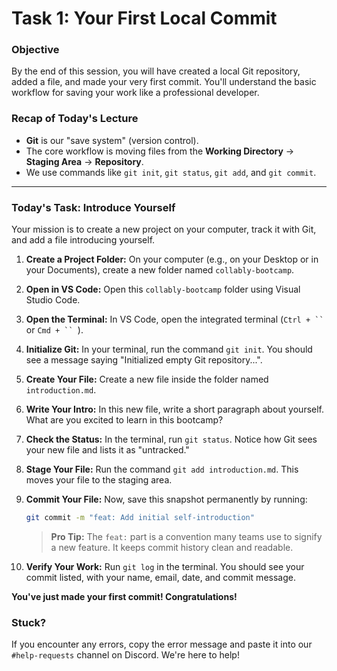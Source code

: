 # Task 1: Your First Local Commit

### **Objective**
By the end of this session, you will have created a local Git repository, added a file, and made your very first commit. You'll understand the basic workflow for saving your work like a professional developer.

### **Recap of Today's Lecture**
*   **Git** is our "save system" (version control).
*   The core workflow is moving files from the **Working Directory** -> **Staging Area** -> **Repository**.
*   We use commands like `git init`, `git status`, `git add`, and `git commit`.

---

### **Today's Task: Introduce Yourself**

Your mission is to create a new project on your computer, track it with Git, and add a file introducing yourself.

1.  **Create a Project Folder:** On your computer (e.g., on your Desktop or in your Documents), create a new folder named `collably-bootcamp`.
2.  **Open in VS Code:** Open this `collably-bootcamp` folder using Visual Studio Code.
3.  **Open the Terminal:** In VS Code, open the integrated terminal (`Ctrl + `` ` or `Cmd + `` `).
4.  **Initialize Git:** In your terminal, run the command `git init`. You should see a message saying "Initialized empty Git repository...".
5.  **Create Your File:** Create a new file inside the folder named `introduction.md`.
6.  **Write Your Intro:** In this new file, write a short paragraph about yourself. What are you excited to learn in this bootcamp?
7.  **Check the Status:** In the terminal, run `git status`. Notice how Git sees your new file and lists it as "untracked."
8.  **Stage Your File:** Run the command `git add introduction.md`. This moves your file to the staging area.
9.  **Commit Your File:** Now, save this snapshot permanently by running:
    ```bash
    git commit -m "feat: Add initial self-introduction"
    ```
    > **Pro Tip:** The `feat:` part is a convention many teams use to signify a new feature. It keeps commit history clean and readable.

10. **Verify Your Work:** Run `git log` in the terminal. You should see your commit listed, with your name, email, date, and commit message.

**You've just made your first commit! Congratulations!**

### **Stuck?**
If you encounter any errors, copy the error message and paste it into our `#help-requests` channel on Discord. We're here to help!